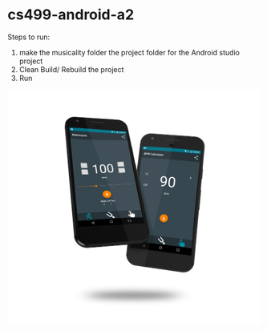 # cs499-android-a2

Steps to run:

1. make the musicality folder the project folder for the Android studio project
2. Clean Build/ Rebuild the project
3. Run


![Image](/docs/images/metronome-bpm.png?raw=true "Musicality")
